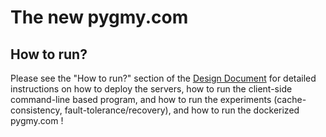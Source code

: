 # The new pygmy.com

## How to run?
Please see the "How to run?" section of the [Design Document](https://github.com/ds-umass/lab-3-lab-3-george-raghavan/blob/master/docs/DesignDoc.pdf) for detailed instructions on how to deploy the servers, how to run the client-side command-line based program, and how to run the experiments (cache-consistency, fault-tolerance/recovery), and how to run the dockerized pygmy.com !
